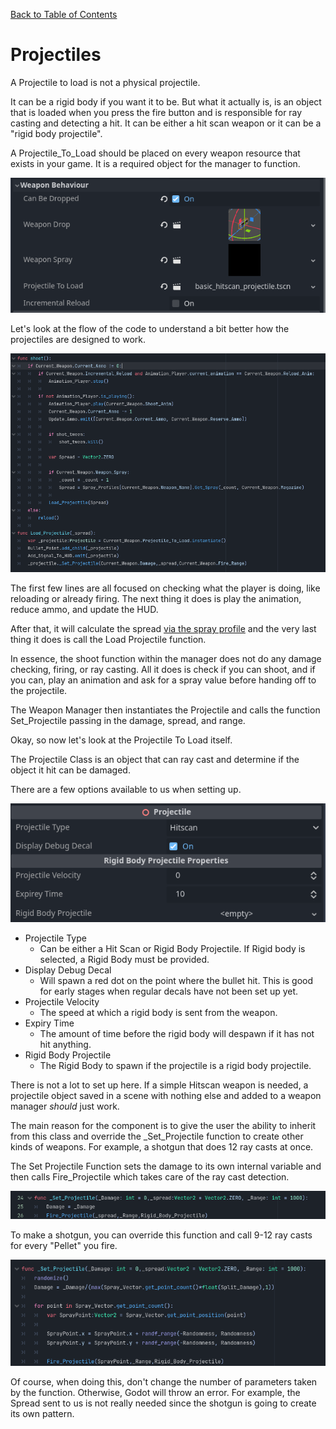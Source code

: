 [Back to Table of Contents](Table_Of_Contents.md)

# Projectiles

A Projectile to load is not a physical projectile.

It can be a rigid body if you want it to be. But what it actually is, is an object that is loaded when you press the fire button and is responsible for ray casting and detecting a hit. It can be either a hit scan weapon or it can be a "rigid body projectile".

A Projectile_To_Load should be placed on every weapon resource that exists in your game. It is a required object for the manager to function.

![It is found under weapon behaviour](images/weapon_behavior.png)

Let's look at the flow of the code to understand a bit better how the projectiles are designed to work.

![The Shoot Function](images/shoot_code.png)

The first few lines are all focused on checking what the player is doing, like reloading or already firing. The next thing it does is play the animation, reduce ammo, and update the HUD.

After that, it will calculate the spread [via the spray profile](Spray_Profile.md) and the very last thing it does is call the Load Projectile function.

In essence, the shoot function within the manager does not do any damage checking, firing, or ray casting. All it does is check if you can shoot, and if you can, play an animation and ask for a spray value before handing off to the projectile.

The Weapon Manager then instantiates the Projectile and calls the function Set_Projectile passing in the damage, spread, and range.

Okay, so now let's look at the Projectile To Load itself.

The Projectile Class is an object that can ray cast and determine if the object it hit can be damaged.

There are a few options available to us when setting up.

![Projectile Options](<images/Projectile Options.png>)

- Projectile Type
  - Can be either a Hit Scan or Rigid Body Projectile. If Rigid body is selected, a Rigid Body must be provided.
- Display Debug Decal
  - Will spawn a red dot on the point where the bullet hit. This is good for early stages when regular decals have not been set up yet.
- Projectile Velocity
  - The speed at which a rigid body is sent from the weapon.
- Expiry Time
  - The amount of time before the rigid body will despawn if it has not hit anything.
- Rigid Body Projectile
  - The Rigid Body to spawn if the projectile is a rigid body projectile.

There is not a lot to set up here. If a simple Hitscan weapon is needed, a projectile object saved in a scene with nothing else and added to a weapon manager *should* just work.

The main reason for the component is to give the user the ability to inherit from this class and override the _Set_Projectile function to create other kinds of weapons. For example, a shotgun that does 12 ray casts at once.

The Set Projectile Function sets the damage to its own internal variable and then calls Fire_Projectile which takes care of the ray cast detection.

![Set Projectile Function](images/set_projectile.png)

To make a shotgun, you can override this function and call 9-12 ray casts for every "Pellet" you fire.

![Shotgun Function](images/shot_gun.png)

Of course, when doing this, don't change the number of parameters taken by the function. Otherwise, Godot will throw an error. For example, the Spread sent to us is not really needed since the shotgun is going to create its own pattern.
